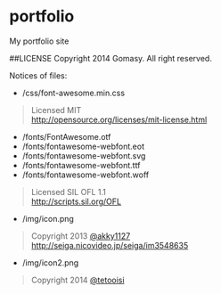 portfolio
=========

My portfolio site

##LICENSE
Copyright 2014 Gomasy. All right reserved.

Notices of files:
* /css/font-awesome.min.css

> Licensed MIT  
> http://opensource.org/licenses/mit-license.html

* /fonts/FontAwesome.otf
* /fonts/fontawesome-webfont.eot
* /fonts/fontawesome-webfont.svg
* /fonts/fontawesome-webfont.ttf
* /fonts/fontawesome-webfont.woff

> Licensed SIL OFL 1.1  
> http://scripts.sil.org/OFL

* /img/icon.png

> Copyright 2013 [@akky1127](https://twitter.com/akky1127)  
http://seiga.nicovideo.jp/seiga/im3548635

* /img/icon2.png

> Copyright 2014 [@tetooisi](https://twitter.com/tetooisi)
